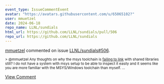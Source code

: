 ```yaml
---
event_type: IssueCommentEvent
avatar: "https://avatars.githubusercontent.com/u/65065102?"
user: mmuetzel
date: 2024-06-18
repo_name: LLNL/sundials
html_url: https://github.com/LLNL/sundials/pull/506
repo_url: https://github.com/LLNL/sundials
---
```


<a href='https://github.com/mmuetzel' target='_blank'>mmuetzel</a> commented on issue <a href='https://github.com/LLNL/sundials/pull/506' target='_blank'>LLNL/sundials#506</a>.

<small>> @mmuetzel Any thoughts on why the msys toolchain is [failing to link](https://github.com/LLNL/sundials/actions/runs/9569441560/job/26381984013?pr=506) with shared libraries still? I do not have a system with msys setup to be able to inspect it easily and it seems like you are more familiar with the MSYS/Windows toolchain than myself....</small>

<a href='https://github.com/LLNL/sundials/pull/506' target='_blank'>View Comment</a>